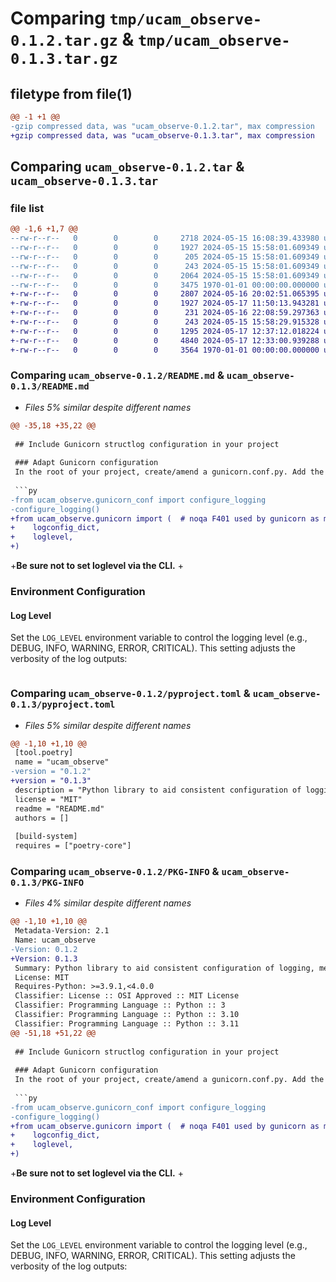 # Comparing `tmp/ucam_observe-0.1.2.tar.gz` & `tmp/ucam_observe-0.1.3.tar.gz`

## filetype from file(1)

```diff
@@ -1 +1 @@
-gzip compressed data, was "ucam_observe-0.1.2.tar", max compression
+gzip compressed data, was "ucam_observe-0.1.3.tar", max compression
```

## Comparing `ucam_observe-0.1.2.tar` & `ucam_observe-0.1.3.tar`

### file list

```diff
@@ -1,6 +1,7 @@
--rw-r--r--   0        0        0     2718 2024-05-15 16:08:39.433980 ucam_observe-0.1.2/README.md
--rw-r--r--   0        0        0     1927 2024-05-15 15:58:01.609349 ucam_observe-0.1.2/pyproject.toml
--rw-r--r--   0        0        0      205 2024-05-15 15:58:01.609349 ucam_observe-0.1.2/ucam_observe/__init__.py
--rw-r--r--   0        0        0      243 2024-05-15 15:58:01.609349 ucam_observe-0.1.2/ucam_observe/django.py
--rw-r--r--   0        0        0     2064 2024-05-15 15:58:01.609349 ucam_observe-0.1.2/ucam_observe/logging_config.py
--rw-r--r--   0        0        0     3475 1970-01-01 00:00:00.000000 ucam_observe-0.1.2/PKG-INFO
+-rw-r--r--   0        0        0     2807 2024-05-16 20:02:51.065395 ucam_observe-0.1.3/README.md
+-rw-r--r--   0        0        0     1927 2024-05-17 11:50:13.943281 ucam_observe-0.1.3/pyproject.toml
+-rw-r--r--   0        0        0      231 2024-05-16 22:08:59.297363 ucam_observe-0.1.3/ucam_observe/__init__.py
+-rw-r--r--   0        0        0      243 2024-05-15 15:58:29.915328 ucam_observe-0.1.3/ucam_observe/django.py
+-rw-r--r--   0        0        0     1295 2024-05-17 12:37:12.018224 ucam_observe-0.1.3/ucam_observe/gunicorn.py
+-rw-r--r--   0        0        0     4840 2024-05-17 12:33:00.939288 ucam_observe-0.1.3/ucam_observe/logging_config.py
+-rw-r--r--   0        0        0     3564 1970-01-01 00:00:00.000000 ucam_observe-0.1.3/PKG-INFO
```

### Comparing `ucam_observe-0.1.2/README.md` & `ucam_observe-0.1.3/README.md`

 * *Files 5% similar despite different names*

```diff
@@ -35,18 +35,22 @@
 
 ## Include Gunicorn structlog configuration in your project
 
 ### Adapt Gunicorn configuration
 In the root of your project, create/amend a gunicorn.conf.py. Add the following code to the file.
 
 ```py
-from ucam_observe.gunicorn_conf import configure_logging
-configure_logging()
+from ucam_observe.gunicorn import (  # noqa F401 used by gunicorn as magic variable
+    logconfig_dict,
+    loglevel,
+)
 ```
 
+**Be sure not to set loglevel via the CLI.**
+
 ### Environment Configuration
 
 #### Log Level
 
 Set the `LOG_LEVEL` environment variable to control the logging level (e.g., DEBUG, INFO, WARNING, ERROR, CRITICAL). This setting adjusts the verbosity of the log outputs:
 
 ```bash
```

### Comparing `ucam_observe-0.1.2/pyproject.toml` & `ucam_observe-0.1.3/pyproject.toml`

 * *Files 5% similar despite different names*

```diff
@@ -1,10 +1,10 @@
 [tool.poetry]
 name = "ucam_observe"
-version = "0.1.2"
+version = "0.1.3"
 description = "Python library to aid consistent configuration of logging, metrics (future) and tracing (further in future). Packaging and wiring existing open tooling to work effortlessly on UIS DevOps managed cloud infrastructure."
 license = "MIT"
 readme = "README.md"
 authors = []
 
 [build-system]
 requires = ["poetry-core"]
```

### Comparing `ucam_observe-0.1.2/PKG-INFO` & `ucam_observe-0.1.3/PKG-INFO`

 * *Files 4% similar despite different names*

```diff
@@ -1,10 +1,10 @@
 Metadata-Version: 2.1
 Name: ucam_observe
-Version: 0.1.2
+Version: 0.1.3
 Summary: Python library to aid consistent configuration of logging, metrics (future) and tracing (further in future). Packaging and wiring existing open tooling to work effortlessly on UIS DevOps managed cloud infrastructure.
 License: MIT
 Requires-Python: >=3.9.1,<4.0.0
 Classifier: License :: OSI Approved :: MIT License
 Classifier: Programming Language :: Python :: 3
 Classifier: Programming Language :: Python :: 3.10
 Classifier: Programming Language :: Python :: 3.11
@@ -51,18 +51,22 @@
 
 ## Include Gunicorn structlog configuration in your project
 
 ### Adapt Gunicorn configuration
 In the root of your project, create/amend a gunicorn.conf.py. Add the following code to the file.
 
 ```py
-from ucam_observe.gunicorn_conf import configure_logging
-configure_logging()
+from ucam_observe.gunicorn import (  # noqa F401 used by gunicorn as magic variable
+    logconfig_dict,
+    loglevel,
+)
 ```
 
+**Be sure not to set loglevel via the CLI.**
+
 ### Environment Configuration
 
 #### Log Level
 
 Set the `LOG_LEVEL` environment variable to control the logging level (e.g., DEBUG, INFO, WARNING, ERROR, CRITICAL). This setting adjusts the verbosity of the log outputs:
 
 ```bash
```

